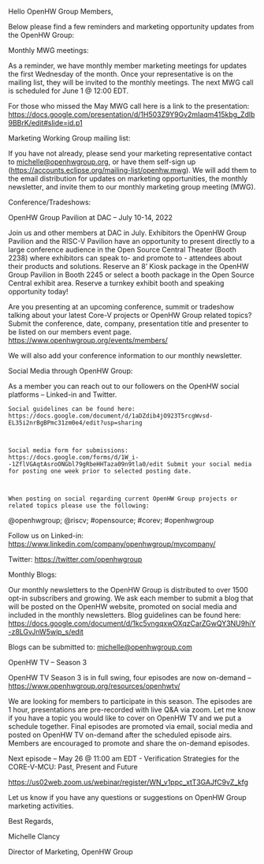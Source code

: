 Hello OpenHW Group Members,

Below please find a few reminders and marketing opportunity updates from the OpenHW Group:

 

Monthly MWG meetings:

As a reminder, we have monthly member marketing meetings for updates the first Wednesday of the month.  Once your representative is on the mailing list, they will be invited to the monthly meetings. The next MWG call is scheduled for June 1 @ 12:00 EDT.  

 

For those who missed the May MWG call here is a link to the presentation: https://docs.google.com/presentation/d/1H503Z9Y9Gv2mIaqm415kbg_Zdlb9BBrK/edit#slide=id.p1

 

Marketing Working Group mailing list: 

If you have not already, please send your marketing representative contact to michelle@openhwgroup.org, or have them self-sign up (https://accounts.eclipse.org/mailing-list/openhw.mwg). We will add them to the email distribution for updates on marketing opportunities, the monthly newsletter, and invite them to our monthly marketing group meeting (MWG).

 

Conference/Tradeshows:

OpenHW Group Pavilion at DAC – July 10-14, 2022

Join us and other members at DAC in July.   Exhibitors the OpenHW Group Pavilion and the RISC-V Pavilion have an opportunity to present directly to a large conference audience in the Open Source Central Theater (Booth 2238) where exhibitors can speak to-  and promote to - attendees about their products and solutions. Reserve an 8’ Kiosk package in the OpenHW Group Pavilion in Booth 2245 or select a booth package in the Open Source Central exhibit area.   Reserve a turnkey exhibit booth and speaking opportunity today!

 

Are you presenting at an upcoming conference, summit or tradeshow talking about your latest Core-V projects or OpenHW Group related topics? Submit the conference, date, company, presentation title and presenter to be listed on our members event page.   https://www.openhwgroup.org/events/members/

We will also add your conference information to our monthly newsletter.

 

Social Media through OpenHW Group:

As a member you can reach out to our followers on the OpenHW social platforms – Linked-in and Twitter. 

    Social guidelines can be found here: https://docs.google.com/document/d/1aDZdib4jO923T5rcgWvsd-EL35i2nrBgBPmc31zm0e4/edit?usp=sharing 

 

    Social media form for submissions: https://docs.google.com/forms/d/1W_i--1ZflVGAqtAsroONGbl79gRbeHHTaza09n9tla0/edit Submit your social media for posting one week prior to selected posting date.  

 

    When posting on social regarding current OpenHW Group projects or related topics please use the following:

@openhwgroup; @riscv; #opensource; #corev; #openhwgroup

 

Follow us on Linked-in: https://www.linkedin.com/company/openhwgroup/mycompany/

Twitter: https://twitter.com/openhwgroup

 

Monthly Blogs:

Our monthly newsletters to the OpenHW Group is distributed to over 1500 opt-in subscribers and growing.  We ask each member to submit a blog that will be posted on the OpenHW website, promoted on social media and included in the monthly newsletters.  Blog guidelines can be found here: https://docs.google.com/document/d/1kc5vngqxwOXqzCarZGwQY3NU9hiY-z8LGvJnW5wip_s/edit

Blogs can be submitted to: michelle@openhwgroup.com

 

OpenHW TV – Season 3

OpenHW TV Season 3 is in full swing, four episodes are now on-demand – https://www.openhwgroup.org/resources/openhwtv/

We are looking for members to participate in this season.  The episodes are 1 hour, presentations are pre-recorded with live Q&A via zoom.  Let me know if you have a topic you would like to cover on OpenHW TV and we put a schedule together.  Final episodes are promoted via email, social media and posted on OpenHW TV on-demand after the scheduled episode airs. Members are encouraged to promote and share the on-demand episodes.

 

Next episode – May 26 @ 11:00 am EDT - Verification Strategies for the CORE-V-MCU: Past, Present and Future

https://us02web.zoom.us/webinar/register/WN_v1ppc_xtT3GAJfC9vZ_kfg

 

Let us know if you have any questions or suggestions on OpenHW Group marketing activities.

 

Best Regards,

Michelle Clancy

Director of Marketing, OpenHW Group 
